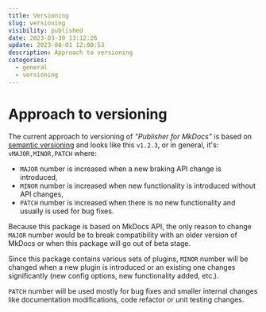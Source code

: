 ```yaml
---
title: Versioning
slug: versioning
visibility: published
date: 2023-03-30 13:12:26
update: 2023-08-01 12:00:53
description: Approach to versioning
categories:
  - general
  - versioning
---
```


# Approach to versioning

The current approach to versioning of _“Publisher for MkDocs”_ is based on [semantic versioning](https://semver.org) and looks like this `v1.2.3`, or in general, it's: `vMAJOR,MINOR,PATCH` where:

- `MAJOR` number is increased when a new braking API change is introduced,
- `MINOR` number is increased when new functionality is introduced without API changes,
- `PATCH` number is increased when there is no new functionality and usually is used for bug fixes.

Because this package is based on MkDocs API, the only reason to change `MAJOR` number would be to break compatibility with an older version of MkDocs or when this package will go out of beta stage.

Since this package contains various sets of plugins, `MINOR` number will be changed when a new plugin is introduced or an existing one changes significantly (new config options, new functionality added, etc.).

`PATCH` number will be used mostly for bug fixes and smaller internal changes like documentation modifications, code refactor or unit testing changes.
